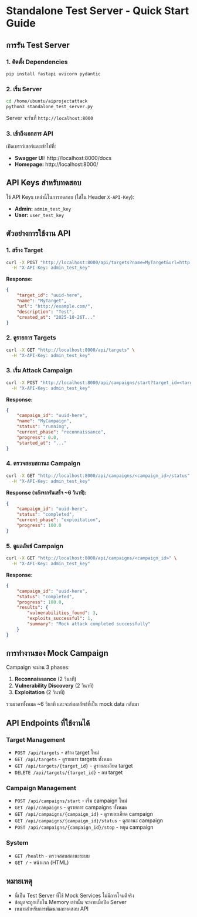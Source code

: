 # Standalone Test Server - Quick Start Guide

## การรัน Test Server

### 1. ติดตั้ง Dependencies

```bash
pip install fastapi uvicorn pydantic
```

### 2. เริ่ม Server

```bash
cd /home/ubuntu/aiprojectattack
python3 standalone_test_server.py
```

Server จะรันที่ `http://localhost:8000`

### 3. เข้าถึงเอกสาร API

เปิดเบราว์เซอร์และเข้าไปที่:
- **Swagger UI:** http://localhost:8000/docs
- **Homepage:** http://localhost:8000/

## API Keys สำหรับทดสอบ

ใช้ API Keys เหล่านี้ในการทดสอบ (ใส่ใน Header `X-API-Key`):

- **Admin:** `admin_test_key`
- **User:** `user_test_key`

## ตัวอย่างการใช้งาน API

### 1. สร้าง Target

```bash
curl -X POST "http://localhost:8000/api/targets?name=MyTarget&url=http://example.com&description=Test" \
  -H "X-API-Key: admin_test_key"
```

**Response:**
```json
{
    "target_id": "uuid-here",
    "name": "MyTarget",
    "url": "http://example.com/",
    "description": "Test",
    "created_at": "2025-10-26T..."
}
```

### 2. ดูรายการ Targets

```bash
curl -X GET "http://localhost:8000/api/targets" \
  -H "X-API-Key: admin_test_key"
```

### 3. เริ่ม Attack Campaign

```bash
curl -X POST "http://localhost:8000/api/campaigns/start?target_id=<target_id>&campaign_name=MyCampaign" \
  -H "X-API-Key: admin_test_key"
```

**Response:**
```json
{
    "campaign_id": "uuid-here",
    "name": "MyCampaign",
    "status": "running",
    "current_phase": "reconnaissance",
    "progress": 0.0,
    "started_at": "..."
}
```

### 4. ตรวจสอบสถานะ Campaign

```bash
curl -X GET "http://localhost:8000/api/campaigns/<campaign_id>/status" \
  -H "X-API-Key: admin_test_key"
```

**Response (หลังจากรันเสร็จ ~6 วินาที):**
```json
{
    "campaign_id": "uuid-here",
    "status": "completed",
    "current_phase": "exploitation",
    "progress": 100.0
}
```

### 5. ดูผลลัพธ์ Campaign

```bash
curl -X GET "http://localhost:8000/api/campaigns/<campaign_id>" \
  -H "X-API-Key: admin_test_key"
```

**Response:**
```json
{
    "campaign_id": "uuid-here",
    "status": "completed",
    "progress": 100.0,
    "results": {
        "vulnerabilities_found": 3,
        "exploits_successful": 1,
        "summary": "Mock attack completed successfully"
    }
}
```

## การทำงานของ Mock Campaign

Campaign จะผ่าน 3 phases:
1. **Reconnaissance** (2 วินาที)
2. **Vulnerability Discovery** (2 วินาที)
3. **Exploitation** (2 วินาที)

รวมเวลาทั้งหมด ~6 วินาที และจะส่งผลลัพธ์ที่เป็น mock data กลับมา

## API Endpoints ที่ใช้งานได้

### Target Management
- `POST /api/targets` - สร้าง target ใหม่
- `GET /api/targets` - ดูรายการ targets ทั้งหมด
- `GET /api/targets/{target_id}` - ดูรายละเอียด target
- `DELETE /api/targets/{target_id}` - ลบ target

### Campaign Management
- `POST /api/campaigns/start` - เริ่ม campaign ใหม่
- `GET /api/campaigns` - ดูรายการ campaigns ทั้งหมด
- `GET /api/campaigns/{campaign_id}` - ดูรายละเอียด campaign
- `GET /api/campaigns/{campaign_id}/status` - ดูสถานะ campaign
- `POST /api/campaigns/{campaign_id}/stop` - หยุด campaign

### System
- `GET /health` - ตรวจสอบสถานะระบบ
- `GET /` - หน้าแรก (HTML)

## หมายเหตุ

- นี่เป็น Test Server ที่ใช้ Mock Services ไม่มีการโจมตีจริง
- ข้อมูลจะถูกเก็บใน Memory เท่านั้น จะหายเมื่อปิด Server
- เหมาะสำหรับการพัฒนาและทดสอบ API

